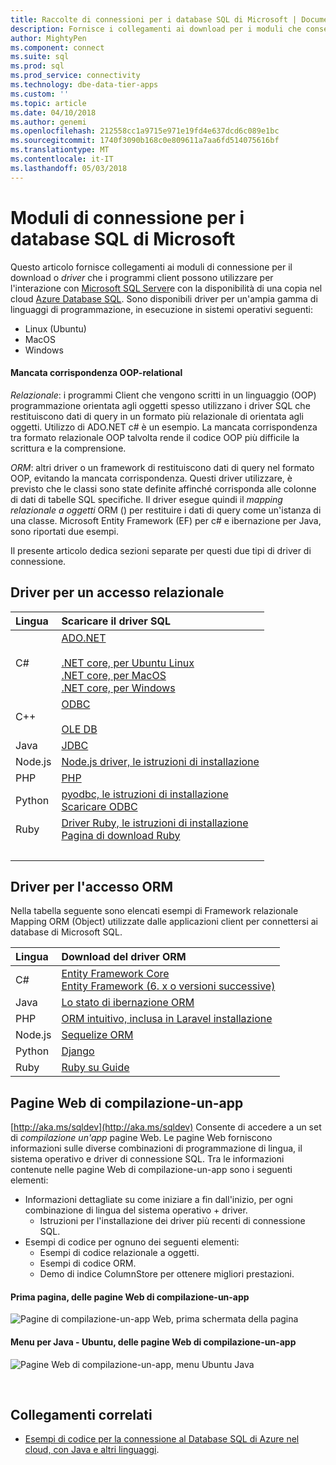 ```yaml
---
title: Raccolte di connessioni per i database SQL di Microsoft | Documenti Microsoft
description: Fornisce i collegamenti ai download per i moduli che consentono la connessione a Microsoft SQL Server e Database SQL di Azure da un'ampia gamma di linguaggi di programmazione client.
author: MightyPen
ms.component: connect
ms.suite: sql
ms.prod: sql
ms.prod_service: connectivity
ms.technology: dbe-data-tier-apps
ms.custom: ''
ms.topic: article
ms.date: 04/10/2018
ms.author: genemi
ms.openlocfilehash: 212558cc1a9715e971e19fd4e637dcd6c089e1bc
ms.sourcegitcommit: 1740f3090b168c0e809611a7aa6fd514075616bf
ms.translationtype: MT
ms.contentlocale: it-IT
ms.lasthandoff: 05/03/2018
---
```

# <a name="connection-modules-for-microsoft-sql-databases"></a>Moduli di connessione per i database SQL di Microsoft

Questo articolo fornisce collegamenti ai moduli di connessione per il download o *driver* che i programmi client possono utilizzare per l'interazione con [Microsoft SQL Server](../relational-databases/database-features.md)e con la disponibilità di una copia nel cloud [Azure Database SQL](http://docs.microsoft.com/azure/sql-database/). Sono disponibili driver per un'ampia gamma di linguaggi di programmazione, in esecuzione in sistemi operativi seguenti:

- Linux (Ubuntu)
- MacOS
- Windows

#### <a name="oop-to-relational-mismatch"></a>Mancata corrispondenza OOP-relational

*Relazionale*: i programmi Client che vengono scritti in un linguaggio (OOP) programmazione orientata agli oggetti spesso utilizzano i driver SQL che restituiscono dati di query in un formato più relazionale di orientata agli oggetti. Utilizzo di ADO.NET c# è un esempio. La mancata corrispondenza tra formato relazionale OOP talvolta rende il codice OOP più difficile la scrittura e la comprensione.

*ORM*: altri driver o un framework di restituiscono dati di query nel formato OOP, evitando la mancata corrispondenza. Questi driver utilizzare, è previsto che le classi sono state definite affinché corrisponda alle colonne di dati di tabelle SQL specifiche. Il driver esegue quindi il *mapping relazionale a oggetti* ORM () per restituire i dati di query come un'istanza di una classe. Microsoft Entity Framework (EF) per c# e ibernazione per Java, sono riportati due esempi.

Il presente articolo dedica sezioni separate per questi due tipi di driver di connessione.

<a name="anchor-20-drivers-relational-access" />

## <a name="drivers-for-relational-access"></a>Driver per un accesso relazionale


<!--
Each given Microsoft Download Center page should be enhanced
with a link to the next NEWER version page, on the day that the
original page is no longer the latest because the newer page is being added.
But this policy is not agreed on or observed,
putting the links in the following table at risk for being outdated.

PHP driver in Github.com also uses this FWLink:  http://go.microsoft.com/fwlink/?LinkID=518036 ,
although the FWLink is less precise than is http://github.com/Microsoft/msphpsql/tree/dev#install-unix .
-->

| Lingua | Scaricare il driver SQL |
| :------- | :---------------------- |
| C# | [ADO.NET](http://www.microsoft.com/net/download/)<br /><br />[.NET core, per Ubuntu Linux](https://www.microsoft.com/net/core#Ubuntu)<br />[.NET core, per MacOS](https://www.microsoft.com/net/core#macos)<br />[.NET core, per Windows](https://www.microsoft.com/net/core) |
| C++ | [ODBC](./odbc/download-odbc-driver-for-sql-server.md)<br /><br />[OLE DB](https://go.microsoft.com/fwlink/?linkid=871294) |
| Java | [JDBC](./jdbc/download-microsoft-jdbc-driver-for-sql-server.md) |
| Node.js | [Node.js driver, le istruzioni di installazione](./node-js/step-1-configure-development-environment-for-node-js-development.md) |
| PHP | [PHP](./php/download-drivers-php-sql-server.md) |
| Python | [pyodbc, le istruzioni di installazione](./python/pyodbc/step-1-configure-development-environment-for-pyodbc-python-development.md)<br />[Scaricare ODBC](./odbc/download-odbc-driver-for-sql-server.md) |
| Ruby | [Driver Ruby, le istruzioni di installazione](./ruby/step-1-configure-development-environment-for-ruby-development.md)<br />[Pagina di download Ruby](https://rubyinstaller.org/downloads/) |
| &nbsp; | <br /> |

<a name="anchor-40-drivers-orm-access" />

## <a name="drivers-for-orm-access"></a>Driver per l'accesso ORM


Nella tabella seguente sono elencati esempi di Framework relazionale Mapping ORM (Object) utilizzate dalle applicazioni client per connettersi ai database di Microsoft SQL.


| Lingua | Download del driver ORM |
| :------- | :------------------ |
| C# | [Entity Framework Core](http://docs.microsoft.com/ef/core/)<br />[Entity Framework (6. x o versioni successive)](http://docs.microsoft.com/ef/) |
| Java | [Lo stato di ibernazione ORM](http://hibernate.org/orm)|
| PHP | [ORM intuitivo, inclusa in Laravel installazione](http://laravel.com/docs/) |
| Node.js | [Sequelize ORM](http://docs.sequelizejs.com) |
| Python | [Django](http://www.djangoproject.com/) |
| Ruby | [Ruby su Guide](http://rubyonrails.org/) |


<a name="anchor-60-build-an-app-webpages" />

## <a name="build-an-app-webpages"></a>Pagine Web di compilazione-un-app
[http://aka.ms/sqldev](http://aka.ms/sqldev) Consente di accedere a un set di *compilazione un'app* pagine Web. Le pagine Web forniscono informazioni sulle diverse combinazioni di programmazione di lingua, il sistema operativo e driver di connessione SQL. Tra le informazioni contenute nelle pagine Web di compilazione-un-app sono i seguenti elementi:

- Informazioni dettagliate su come iniziare a fin dall'inizio, per ogni combinazione di lingua del sistema operativo + driver.
    - Istruzioni per l'installazione dei driver più recenti di connessione SQL.
- Esempi di codice per ognuno dei seguenti elementi:
    - Esempi di codice relazionale a oggetti.
    - Esempi di codice ORM.
    - Demo di indice ColumnStore per ottenere migliori prestazioni.

#### <a name="first-page-of-build-an-app-webpages"></a>Prima pagina, delle pagine Web di compilazione-un-app
![Pagine di compilazione-un-app Web, prima schermata della pagina][image-ref-163-buildanapp-webpages-first-page]

#### <a name="menu-for-java---ubuntu-of-build-an-app-webpages"></a>Menu per Java - Ubuntu, delle pagine Web di compilazione-un-app
![Pagine Web di compilazione-un-app, menu Ubuntu Java][image-ref-167-buildanapp-webpages-menu-java-ubuntu]

&nbsp;

## <a name="related-links"></a>Collegamenti correlati
- [Esempi di codice per la connessione al Database SQL di Azure nel cloud, con Java e altri linguaggi](http://docs.microsoft.com/azure/sql-database/sql-database-connect-query-java).

<!-- Image references -->

[image-ref-163-buildanapp-webpages-first-page]: ./media/homepage-sql-connection-drivers/gm-aka-ms-sqldev-choose-language-g21.png
[image-ref-167-buildanapp-webpages-menu-java-ubuntu]: ./media/homepage-sql-connection-drivers/gm-aka-ms-sqldev-java-ubuntu-c31.png
